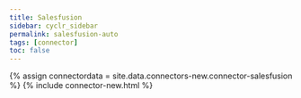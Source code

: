 ```yaml
---
title: Salesfusion
sidebar: cyclr_sidebar
permalink: salesfusion-auto
tags: [connector]
toc: false
---
```

{% assign connectordata = site.data.connectors-new.connector-salesfusion %}
{% include connector-new.html %}	